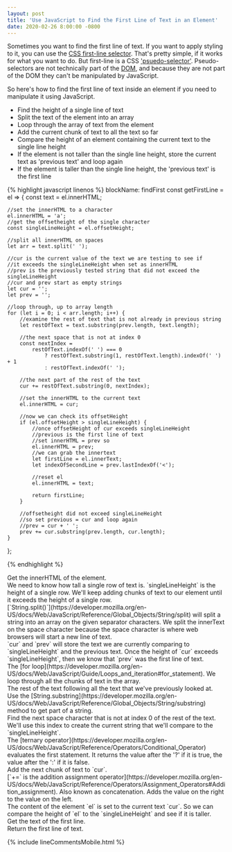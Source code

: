 ```yaml
---
layout: post
title: 'Use JavaScript to Find the First Line of Text in an Element'
date: 2020-02-26 8:00:00 -0800
---
```


Sometimes you want to find the first line of text. If you want to apply styling to it, you can use the [CSS first-line selector](https://css-tricks.com/almanac/selectors/f/first-line/). That's pretty simple, if it works for what you want to do. But first-line is a CSS ['psuedo-selector'](https://css-tricks.com/pseudo-class-selectors/). Pseudo-selectors are not technically part of the [DOM](https://developer.mozilla.org/en-US/docs/Web/API/Document_Object_Model), and because they are not part of the DOM they can't be manipulated by JavaScript.

So here's how to find the first line of text inside an element if you need to manipulate it using JavaScript.

* Find the height of a single line of text
* Split the text of the element into an array
* Loop through the array of text from the element
* Add the current chunk of text to all the text so far
* Compare the height of an element containing the current text to the single line height
* If the element is not taller than the single line height, store the current text as 'previous text' and loop again
* If the element is taller than the single line height, the 'previous text' is the first line

{% highlight javascript linenos %}
blockName: findFirst
const getFirstLine = el => {
    const text = el.innerHTML;

    //set the innerHTML to a character
    el.innerHTML = 'a';
    //get the offsetheight of the single character
    const singleLineHeight = el.offsetHeight;

    //split all innerHTML on spaces
    let arr = text.split(' ');

    //cur is the current value of the text we are testing to see if
    //it exceeds the singleLineHeight when set as innerHTML
    //prev is the previously tested string that did not exceed the singleLineHeight
    //cur and prev start as empty strings
    let cur = '';
    let prev = '';

    //loop through, up to array length
    for (let i = 0; i < arr.length; i++) {
        //examine the rest of text that is not already in previous string
        let restOfText = text.substring(prev.length, text.length);

        //the next space that is not at index 0
        const nextIndex =
            restOfText.indexOf(' ') === 0
                ? restOfText.substring(1, restOfText.length).indexOf(' ') + 1
                : restOfText.indexOf(' ');

        //the next part of the rest of the text
        cur += restOfText.substring(0, nextIndex);

        //set the innerHTML to the current text
        el.innerHTML = cur;

        //now we can check its offsetHeight
        if (el.offsetHeight > singleLineHeight) {
            //once offsetHeight of cur exceeds singleLineHeight
            //previous is the first line of text
            //set innerHTML = prev so
            el.innerHTML = prev;
            //we can grab the innertext
            let firstLine = el.innerText;
            let indexOfSecondLine = prev.lastIndexOf('<');

            //reset el
            el.innerHTML = text;

            return firstLine;
        }

        //offsetheight did not exceed singleLineHeight
        //so set previous = cur and loop again
        //prev = cur + ' ';
        prev += cur.substring(prev.length, cur.length);
    }
};

{% endhighlight %}

<div class='lineComment' id='{block: findFirst, line: 2 }'>
Get the innerHTML of the element.
</div>


<div class='lineComment' id='{block: findFirst, line: 7 }'>
We need to know how tall a single row of text is. `singleLineHeight` is the height of a single row. We'll keep adding chunks of text to our element until it exceeds the height of a single row. 
</div>

<div class='lineComment' id='{block: findFirst, line: 10 }'>
[`String.split()`](https://developer.mozilla.org/en-US/docs/Web/JavaScript/Reference/Global_Objects/String/split) will split a string into an array on the given separator characters. We split the innerText on the space character because the space character is where web browsers will start a new line of text.
</div>

<div class='lineComment' id='{block: findFirst, line: 16 }'>
`cur` and `prev` will store the text we are currently comparing to `singleLineHeight` and the previous text. Once the height of `cur` exceeds `singleLineHeight`, then we know that `prev` was the first line of text. 
</div>

<div class='lineComment' id='{block: findFirst, line: 20 }'>
The [for loop](https://developer.mozilla.org/en-US/docs/Web/JavaScript/Guide/Loops_and_iteration#for_statement). We loop through all the chunks of text in the array. 
</div>

<div class='lineComment' id='{block: findFirst, line: 22 }'>
The rest of the text following all the text that we've previously looked at. Use the [String.substring](https://developer.mozilla.org/en-US/docs/Web/JavaScript/Reference/Global_Objects/String/substring) method to get part of a string.
</div>

<div class='lineComment' id='{block: findFirst, line: 25 }'>
Find the next space character that is not at index 0 of the rest of the text. We'll use this index to create the current string that we'll compare to the `singleLineHeight`. 
</div>

<div class='lineComment' id='{block: findFirst, line: 26 }'>
The [ternary operator](https://developer.mozilla.org/en-US/docs/Web/JavaScript/Reference/Operators/Conditional_Operator) evaluates the first statement. It returns the value after the '?' if it is true, the value after the ':' if it is false.  
</div>

<div class='lineComment' id='{block: findFirst, line: 26 }'>
Add the next chunk of text to `cur`.
</div>

<div class='lineComment' id='{block: findFirst, line: 31 }'>
[`+=` is the addition assignment operator](https://developer.mozilla.org/en-US/docs/Web/JavaScript/Reference/Operators/Assignment_Operators#Addition_assignment). Also known as concatenation. Adds the value on the right to the value on the left.
</div>

<div class='lineComment' id='{block: findFirst, line: 37 }'>
The content of the element `el` is set to the current text `cur`. So we can compare the height of `el` to the `singleLineHeight` and see if it is taller.
</div>

<div class='lineComment' id='{block: findFirst, line: 43 }'>
Get the text of the first line.
</div>


<div class='lineComment' id='{block: findFirst, line: 49 }'>
Return the first line of text.
</div>

{% include lineCommentsMobile.html %}